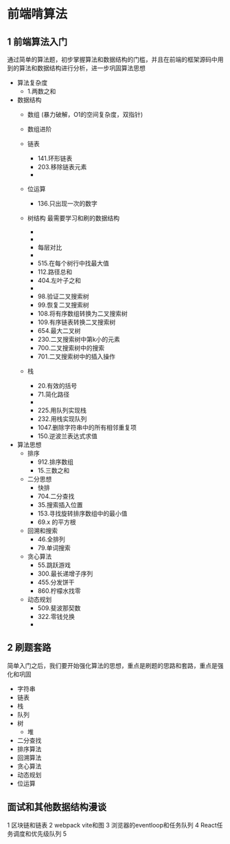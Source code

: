 # 前端啃算法


## 1 前端算法入门

通过简单的算法题，初步掌握算法和数据结构的门槛，并且在前端的框架源码中用到的算法和数据结构进行分析，进一步巩固算法思想

* 算法复杂度
  * 1.两数之和
* 数据结构
  * 数组 (暴力破解，O1的空间复杂度，双指针)
    <!-- * 26.删除有序数组中的重复项 -->
    <!-- * 27.移除元素 -->
    <!-- * 283.移动零 -->

    <!-- * 977.有序数组的平方 -->
    <!-- * 209.长度最小的子数组 -->
    <!-- * 344.反转字符串 （数组） -->
    <!-- * 167.两数之和-ii-输入有序数组 -->
  * 数组进阶
  * 链表
    * 141.环形链表
    * 203.移除链表元素

    <!-- * 206.反转链表 -->
    <!-- * 19.删除链表的倒数第 N 个结点 -->

    <!-- * 21.合并两个有序链表 -->
    <!-- * 876.链表的中间结点 -->
    <!-- * 234.回文链表 -->
    * 
    <!-- * 160.相交链表 -->
    <!-- * 142.环形链表 II -->
    <!-- * 92.反转链表-ii -->
  * 位运算
    * 136.只出现一次的数字
  * 树结构 最需要学习和刷的数据结构
    <!-- * 104.二叉树的最大深度
    * 226.翻转二叉树
    * 94.中序遍历
    * 144.前序
    * 145.后序 -->
    <!-- * 
    * 100.相同的树
    * 101.对称二叉树 -->
    <!-- * 111.二叉树的最小深度
    * 114.二叉树展开为链表 -->
    * 
    <!-- * 617.合并二叉树
    * 236.二叉树的最近公共祖先 -->
    * 
    <!-- * 543.二叉树的直径
    * 572.另一棵树的子树 -->
    <!-- * 110.平衡二叉树
    * 222.完全二叉树的节点个数 -->
    <!-- * 257.二叉树的所有路径 -->
    * 每层对比
    <!-- * 102.二叉树的层序遍历 -->
    <!-- * 107.二叉树的层序遍历 II -->
    <!-- * 199.二叉树的右视图.js -->
    <!-- * 637.二叉树的层平均值
    * 116.填充每个节点的下一个右侧节点指针
    * 117.填充每个节点的下一个右侧节点指针-ii
    * 429.n-叉树的层序遍历 -->
    * 
    * 515.在每个树行中找最大值
    * 112.路径总和
    * 404.左叶子之和
    * 
    * 98.验证二叉搜索树
    * 99.恢复二叉搜索树
    * 108.将有序数组转换为二叉搜索树
    * 109.有序链表转换二叉搜索树
    * 654.最大二叉树
    * 230.二叉搜索树中第k小的元素
    * 700.二叉搜索树中的搜索
    * 701.二叉搜索树中的插入操作
  * 栈
    * 20.有效的括号
    * 71.简化路径
    * 
    * 225.用队列实现栈
    * 232.用栈实现队列
    * 1047.删除字符串中的所有相邻重复项
    * 150.逆波兰表达式求值
* 算法思想
  * 排序
    * 912.排序数组
    * 15.三数之和
  * 二分思想
    * 快排
    * 704.二分查找
    * 35.搜索插入位置
    * 153.寻找旋转排序数组中的最小值
    * 69.x 的平方根 
  * 回溯和搜索
    * 46.全排列
    * 79.单词搜索
  * 贪心算法
    * 55.跳跃游戏
    * 300.最长递增子序列
    * 455.分发饼干
    * 860.柠檬水找零
  * 动态规划
    * 509.斐波那契数
    * 322.零钱兑换
    * 

## 2 刷题套路
简单入门之后，我们要开始强化算法的思想，重点是刷题的思路和套路，重点是强化和巩固


* 字符串
* 链表
* 栈
* 队列
* 树
  * 堆
* 二分查找
* 排序算法
* 回溯算法
* 贪心算法
* 动态规划
* 位运算

## 面试和其他数据结构漫谈
1 区块链和链表
2 webpack vite和图
3 浏览器的eventloop和任务队列
4 React任务调度和优先级队列
5 
